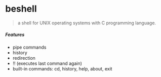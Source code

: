 # beshell
> a shell for UNIX operating systems 
> with C programming language.


  ##### Features

- pipe commands 
- history
- redirection
- !! (executes last command again)
- built-in commands: cd, history, help, about, exit

